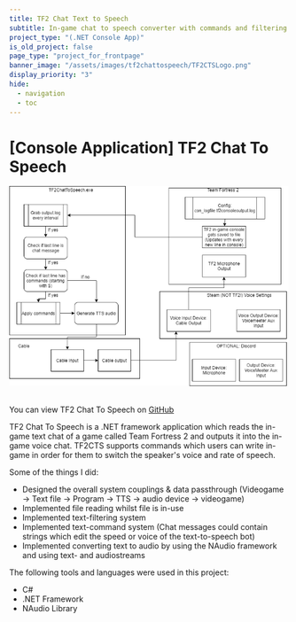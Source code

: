 ```yaml
---
title: TF2 Chat Text to Speech
subtitle: In-game chat to speech converter with commands and filtering
project_type: "(.NET Console App)"
is_old_project: false
page_type: "project_for_frontpage"
banner_image: "/assets/images/tf2chattospeech/TF2CTSLogo.png"
display_priority: "3"
hide:
  - navigation
  - toc
---
```

<h1 class="text-center">[Console Application] TF2 Chat To Speech</h1>

<div class = "row justify-content-center">
  <img src="/assets/images/tf2chattospeech/UML.png" class="col-lg-10 rounded justify-content-center">
</div>

<br>

<div class="row justify-content-center">
  <p>You can view TF2 Chat To Speech on <a href="https://github.com/Joey-Einerhand/TF2ChatToSpeech" class="btn btn-primary">GitHub</a></p>
</div>

<p>
  TF2 Chat To Speech is a .NET framework application which reads the in-game text chat of a game called Team Fortress 2 and outputs it into the in-game voice chat. TF2CTS supports commands which users can write in-game in order for them to switch the speaker's voice and rate of speech.
</p>
<p>
  Some of the things I did:
</p>
<ul>
  <li>Designed the overall system couplings & data passthrough (Videogame -> Text file -> Program -> TTS -> audio device -> videogame) </li>
  <li>Implemented file reading whilst file is in-use</li>
  <li>Implemented text-filtering system</li>
  <li>Implemented text-command system (Chat messages could contain strings which edit the speed or voice of the text-to-speech bot)</li>
  <li> Implemented converting text to audio by using the NAudio framework and using text- and audiostreams</li>
</ul>

<p>The following tools and languages were used in this project:</p>
<ul>
  <li>C#</li>
  <li>.NET Framework</li>
  <li>NAudio Library</li>
</ul>
